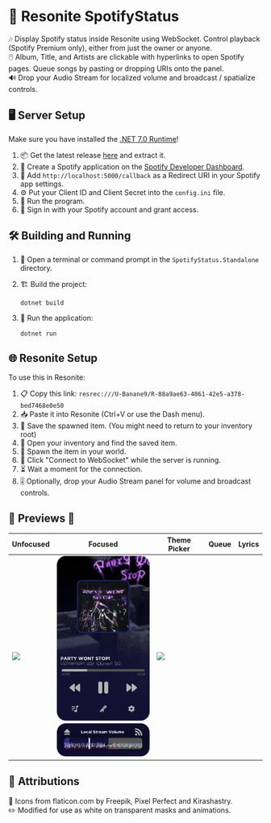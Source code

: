 # 🎵 Resonite SpotifyStatus

🎶 Display Spotify status inside Resonite using WebSocket. Control playback (Spotify Premium only), either from just the owner or anyone.<br>
🖱️ Album, Title, and Artists are clickable with hyperlinks to open Spotify pages. Queue songs by pasting or dropping URIs onto the panel.<br>
🔊 Drop your Audio Stream for localized volume and broadcast / spatialize controls.<br>

## 🖥️ Server Setup

Make sure you have installed the [.NET 7.0 Runtime](https://dotnet.microsoft.com/download)!

1. 📦 Get the latest release [here](https://github.com/Banane9/SpotifyStatus/releases) and extract it.<br>
2. 🔑 Create a Spotify application on the [Spotify Developer Dashboard](https://developer.spotify.com/dashboard/applications).<br>
3. 🔗 Add `http://localhost:5000/callback` as a Redirect URI in your Spotify app settings.<br>
4. ⚙️ Put your Client ID and Client Secret into the `config.ini` file.<br>
5. 🚀 Run the program.<br>
6. 🔐 Sign in with your Spotify account and grant access.<br>

## 🛠️ Building and Running

1. 📂 Open a terminal or command prompt in the `SpotifyStatus.Standalone` directory.

2. 🏗️ Build the project:
   ```
   dotnet build
   ```

3. 🚀 Run the application:
   ```
   dotnet run
   ```

## 🌐 Resonite Setup

To use this in Resonite:

1. 📋 Copy this link: `resrec:///U-Banane9/R-88a9ae63-4861-42e5-a378-bed7468e0e50`<br>
2. 📥 Paste it into Resonite (Ctrl+V or use the Dash menu).<br>
3. 💾 Save the spawned item. (You might need to return to your inventory root)<br>
4. 📂 Open your inventory and find the saved item.<br>
5. 🔮 Spawn the item in your world.<br>
6. 🔌 Click "Connect to WebSocket" while the server is running.<br>
7. ⏳ Wait a moment for the connection.<br>
8. 🎚️ Optionally, drop your Audio Stream panel for volume and broadcast controls.<br>

## 📸 Previews 📸

| Unfocused | Focused | Theme Picker | Queue | Lyrics |
|---|---|---|---|---|
| <img src="https://raw.githubusercontent.com/DexyThePuppy/SpotifyStatus/refs/heads/master/Previews/2024-10-27%2001.42.29.webp" width="200"> | <img src="https://raw.githubusercontent.com/DexyThePuppy/SpotifyStatus/refs/heads/master/Previews/2024-10-27%2001.43.18.webp" width="200"> | <img src="https://raw.githubusercontent.com/DexyThePuppy/SpotifyStatus/refs/heads/master/Previews/2024-10-27%2002.09.22.webp" width="375"> |


## 🙏 Attributions

🎨 Icons from flaticon.com by Freepik, Pixel Perfect and Kirashastry.<br>
✏️ Modified for use as white on transparent masks and animations.<br>
